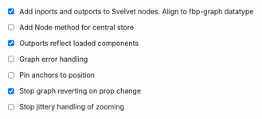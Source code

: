 - [x] Add inports and outports to Svelvet nodes. Align to fbp-graph datatype

- [ ] Add Node method for central store

- [X] Outports reflect loaded components

- [ ] Graph error handling

- [ ] Pin anchors to position

- [x] Stop graph reverting on prop change

- [ ] Stop jittery handling of zooming
